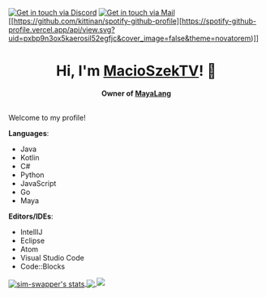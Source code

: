    [![Get in touch via Discord](https://badges.krynn.dev/discord/?manual=true&tag=macioch%237383)](https://github.com/MacioSzekTV)   [![Get in touch via Mail](https://badges.krynn.dev/email/?address=contact@macioszektv.eu)](https://github.com/MacioSzekTV) [[https://github.com/kittinan/spotify-github-profile][https://spotify-github-profile.vercel.app/api/view.svg?uid=pxbp9n3ox5kaerosil52egfjc&cover_image=false&theme=novatorem)]]

<h1 align="center">Hi, I'm <a href="https://github.com/MacioSzekTV">MacioSzekTV</a>! 👋</h1>
<div align="center">
	<strong> Owner of <a href="https://github.com/MayaLang">MayaLang</a></strong>
</div>

<br/>

Welcome to my profile!<br/>

**Languages**: <br/>
- Java
- Kotlin
- C#
- Python
- JavaScript
- Go 
- Maya

**Editors/IDEs**: <br/>
- IntellIJ
- Eclipse
- Atom
- Visual Studio Code
- Code::Blocks

<a href="https://github.com/macioszektv">
  <img align="center" src="https://github-readme-stats.vercel.app/api?username=macioszektv&show_icons=true&include_all_commits=true&show_icons=true&title_color=fff&icon_color=79ff97&text_color=9f9f9f&bg_color=232323" alt="sim-swapper's stats" />
  <a href="https://github.com/macioszektv?tab=repositories">
  <img align="center" src="https://github-readme-stats.vercel.app/api/top-langs/?username=macioszektv&layout=compact&show_icons=true&title_color=fff&icon_color=79ff97&text_color=9f9f9f&bg_color=232323" />
</a>
</a>
<img
  src="https://cr-ss-service.azurewebsites.net/api/ScreenShot?widget=summary&username=macioszektv&badges=2&show-header=false&style=--header-bg-color:%23000;--border-radius:10px"
/>
